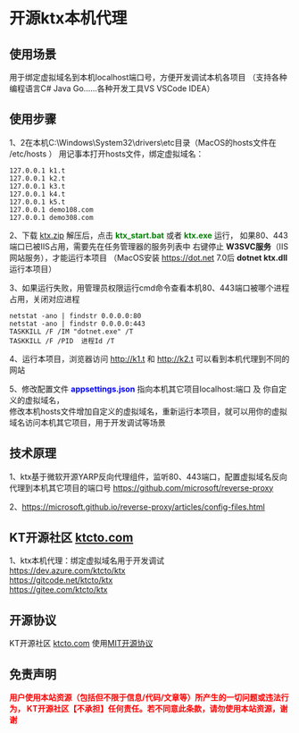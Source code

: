 # 开源ktx本机代理

## 使用场景

用于绑定虚拟域名到本机localhost端口号，方便开发调试本机各项目
（支持各种编程语言C# Java Go……各种开发工具VS VSCode IDEA）

## 使用步骤

1、2在本机C:\Windows\System32\drivers\etc目录（MacOS的hosts文件在 /etc/hosts ）
用记事本打开hosts文件，绑定虚拟域名：   
```
127.0.0.1 k1.t  
127.0.0.1 k2.t  
127.0.0.1 k3.t  
127.0.0.1 k4.t  
127.0.0.1 k5.t  
127.0.0.1 demo108.com  
127.0.0.1 demo308.com  
```
2、下载 [ktx.zip](https://dev.azure.com/ktcto/0cf411fe-d4d3-4bd7-aea7-d8493a91adb1/_apis/git/repositories/11a57e73-a822-40e5-a4dd-a750ea792efa/items?path=/zip/ktx.zip&download=true)
解压后，点击 <b><font color=green>ktx_start.bat</font></b> 或者 <b><font color=green>ktx.exe</font></b> 运行，
如果80、443端口已被IIS占用，需要先在任务管理器的服务列表中 右键停止 <b>W3SVC服务</b>（IIS网站服务），才能运行本项目
（MacOS安装 https://dot.net 7.0后 <b>dotnet ktx.dll</b> 运行本项目）

3、如果运行失败，用管理员权限运行cmd命令查看本机80、443端口被哪个进程占用，关闭对应进程
```
netstat -ano | findstr 0.0.0.0:80  
netstat -ano | findstr 0.0.0.0:443
TASKKILL /F /IM "dotnet.exe" /T
TASKKILL /F /PID  进程Id /T
``` 
 
4、运行本项目，浏览器访问 http://k1.t 和 http://k2.t 可以看到本机代理到不同的网站

5、修改配置文件 <b><font color=blue>appsettings.json</font></b> 指向本机其它项目localhost:端口 及 你自定义的虚拟域名，  
修改本机hosts文件增加自定义的虚拟域名，重新运行本项目，就可以用你的虚拟域名访问本机其它项目，用于开发调试等场景

## 技术原理

1、ktx基于微软开源YARP反向代理组件，监听80、443端口，配置虚拟域名反向代理到本机其它项目的端口号 https://github.com/microsoft/reverse-proxy    

2、https://microsoft.github.io/reverse-proxy/articles/config-files.html

## KT开源社区 [ktcto.com](https://ktcto.com)

1、ktx本机代理：绑定虚拟域名用于开发调试    
https://dev.azure.com/ktcto/ktx  
https://gitcode.net/ktcto/ktx  
https://gitee.com/ktcto/ktx    

## 开源协议

KT开源社区 [ktcto.com](https://ktcto.com) 使用[MIT开源协议](https://opensource.org/license/mit)

## 免责声明

<b><font color=red>用户使用本站资源（包括但不限于信息/代码/文章等）所产生的一切问题或违法行为，
KT开源社区【不承担】任何责任。若不同意此条款，请勿使用本站资源，谢谢</font></b>




